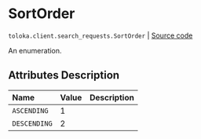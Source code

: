 # SortOrder
`toloka.client.search_requests.SortOrder` | [Source code](https://github.com/Toloka/toloka-kit/blob/v0.1.25/src/client/search_requests.py#L67)

An enumeration.

## Attributes Description

| Name | Value | Description |
| :------| :-----------| :----------| 
`ASCENDING`|1|<p></p>
`DESCENDING`|2|<p></p>
